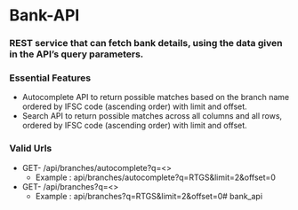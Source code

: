# Bank-API

### REST service that can fetch bank details, using the data given in the API’s query parameters.
### Essential Features

- Autocomplete API to return possible matches based on the branch name ordered by IFSC code (ascending order) with limit and offset.
- Search API to return possible matches across all columns and all rows, ordered by IFSC code (ascending order) with limit and offset.


### Valid Urls

- GET- /api/branches/autocomplete?q=<>
    - Example : api/branches/autocomplete?q=RTGS&limit=2&offset=0
- GET- /api/branches?q=<>
    - Example : api/branches?q=RTGS&limit=2&offset=0# bank_api
